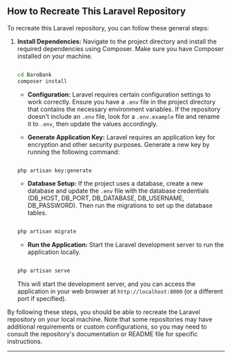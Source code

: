How to Recreate This Laravel Repository
--------------------------------------------

To recreate this Laravel repository, you can follow these general steps:
    
 1. **Install Dependencies:** Navigate to the project directory and install the required dependencies using Composer. Make sure you have Composer installed on your machine.
   
    ```bash

    cd BaroBank
    composer install
    
    ```
    
    -   **Configuration:** Laravel requires certain configuration settings to work correctly. Ensure you have a `.env` file in the project directory that contains the necessary environment variables. If the                 repository doesn't include an `.env` file, look for a `.env.example` file and rename it to `.env`, then update the values accordingly.

    -   **Generate Application Key:** Laravel requires an application key for encryption and other security purposes. Generate a new key by running the following command:

    ```bash

    php artisan key:generate
    
    ```
    -   **Database Setup:** If the project uses a database, create a new database and update the `.env` file with the database credentials (DB_HOST, DB_PORT, DB_DATABASE, DB_USERNAME, DB_PASSWORD). Then run the              migrations to set up the database tables.

    ```bash

    php artisan migrate
    
    ```
    
    -   **Run the Application:** Start the Laravel development server to run the application locally.

    ```bash

    php artisan serve
    
    ```

    This will start the development server, and you can access the application in your web browser at `http://localhost:8000` (or a different port if specified).

By following these steps, you should be able to recreate the Laravel repository on your local machine. Note that some repositories may have additional requirements or custom configurations, so you may need to consult the repository's documentation or README file for specific instructions.

* * * * *
